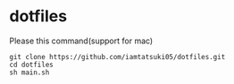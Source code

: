 # dotfiles

Please this command(support for mac)
```
git clone https://github.com/iamtatsuki05/dotfiles.git
cd dotfiles
sh main.sh
```
